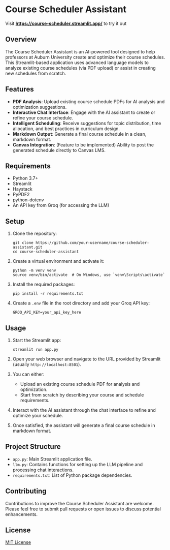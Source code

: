 # Course Scheduler Assistant

Visit **https://course-scheduler.streamlit.app/** to try it out
## Overview

The Course Scheduler Assistant is an AI-powered tool designed to help professors at Auburn University create and optimize their course schedules. This Streamlit-based application uses advanced language models to analyze existing course schedules (via PDF upload) or assist in creating new schedules from scratch.

## Features

- **PDF Analysis**: Upload existing course schedule PDFs for AI analysis and optimization suggestions.
- **Interactive Chat Interface**: Engage with the AI assistant to create or refine your course schedule.
- **Intelligent Scheduling**: Receive suggestions for topic distribution, time allocation, and best practices in curriculum design.
- **Markdown Output**: Generate a final course schedule in a clean, markdown format.
- **Canvas Integration**: (Feature to be implemented) Ability to post the generated schedule directly to Canvas LMS.

## Requirements

- Python 3.7+
- Streamlit
- Haystack
- PyPDF2
- python-dotenv
- An API key from Groq (for accessing the LLM)

## Setup

1. Clone the repository:
   ```
   git clone https://github.com/your-username/course-scheduler-assistant.git
   cd course-scheduler-assistant
   ```

2. Create a virtual environment and activate it:
   ```
   python -m venv venv
   source venv/bin/activate  # On Windows, use `venv\Scripts\activate`
   ```

3. Install the required packages:
   ```
   pip install -r requirements.txt
   ```

4. Create a `.env` file in the root directory and add your Groq API key:
   ```
   GROQ_API_KEY=your_api_key_here
   ```

## Usage

1. Start the Streamlit app:
   ```
   streamlit run app.py
   ```

2. Open your web browser and navigate to the URL provided by Streamlit (usually `http://localhost:8501`).

3. You can either:
   - Upload an existing course schedule PDF for analysis and optimization.
   - Start from scratch by describing your course and schedule requirements.

4. Interact with the AI assistant through the chat interface to refine and optimize your schedule.

5. Once satisfied, the assistant will generate a final course schedule in markdown format.

## Project Structure

- `app.py`: Main Streamlit application file.
- `llm.py`: Contains functions for setting up the LLM pipeline and processing chat interactions.
- `requirements.txt`: List of Python package dependencies.

## Contributing

Contributions to improve the Course Scheduler Assistant are welcome. Please feel free to submit pull requests or open issues to discuss potential enhancements.

## License

[MIT License](LICENSE)

